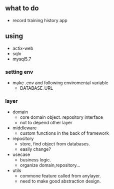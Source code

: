 ## what to do
- record training history app

## using
- actix-web
- sqlx
- mysql5.7

### setting env
- make .env and following enviromental variable
    - DATABASE_URL
### layer
- domain
    - core domain object. repository interface
    - not to depend other layer
- middleware
    - custom functions in the back of framework
- repository
    - store, find object from databases. 
    - easily change?
- usecase
    - business logic.
    - organize domain,repository...
- utils
    - commone feature called from anylayer.
    - need to make good abstraction design.